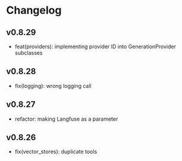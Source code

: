 # Changelog

## v0.8.29

- feat(providers): implementing provider ID into GenerationProvider subclasses

## v0.8.28
- fix(logging): wrong logging call

## v0.8.27
- refactor: making Langfuse as a parameter

## v0.8.26

- fix(vector_stores): duplicate tools
